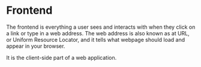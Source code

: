 # Frontend

The frontend is everything a user sees and interacts with when they click on a link or type in a web address. The web address is also known as at URL, or Uniform Resource Locator, and it tells what webpage should load and appear in your browser.

It is the client-side part of a web application.
